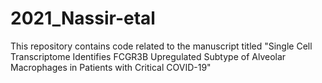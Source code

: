 # 2021_Nassir-etal

This repository contains code related to the manuscript titled "Single Cell Transcriptome Identifies FCGR3B Upregulated Subtype of Alveolar Macrophages in Patients with Critical COVID-19" 

